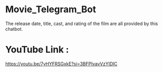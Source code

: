 # Movie_Telegram_Bot
The release date, title, cast, and rating of the film are all provided by this chatbot.
# YouTube Link : 
https://youtu.be/7yHYFRSGxkE?si=3BFPIvavVzYIDlC
